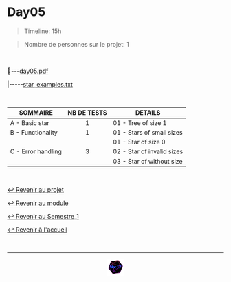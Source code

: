 # Day05

>Timeline: 15h

>Nombre de personnes sur le projet: 1

<br>

📂---[day05.pdf](https://github.com/Studio-17/Epitech-Subjects/blob/main/Semestre_1/B-BOO-101/Bootcamp_Phoenix/Day01/day05.pdf)

|-----[star_examples.txt](https://github.com/Studio-17/Epitech-Subjects/blob/main/Semestre_1/B-BOO-101/Bootcamp_Phoenix/Day05/star_examples.txt)

<br>

<table align="center">
    <thead>
        <tr>
            <th>SOMMAIRE</th>
            <th>NB DE TESTS</th>
            <th>DETAILS</th>
        </tr>
    </thead>
    <tbody>
        <tr>
            <td rowspan="1">A - Basic star</td>
            <td rowspan="1" style="text-align: center;">1</td>
            <td>01 - Tree of size 1</td>
        </tr>
        <tr>
            <td rowspan="1">B - Functionality</td>
            <td rowspan="1" style="text-align: center;">1</td>
            <td>01 - Stars of small sizes</td>
        </tr>
        <tr>
            <td rowspan="3">C - Error handling</td>
            <td rowspan="3" style="text-align: center;">3</td>
            <td>01 - Star of size 0</td>
        </tr>
        <tr>
            <td>02 - Star of invalid sizes</td>
        </tr>
        <tr>
            <td>03 - Star of without size</td>
        </tr>
    </tbody>
</table>

<br>

[↩️ Revenir au projet](https://github.com/Studio-17/Epitech-Subjects/tree/main/Semestre_1/B-BOO-101/Bootcamp_Phoenix)

[↩️ Revenir au module](https://github.com/Studio-17/Epitech-Subjects/tree/main/Semestre_1/B-BOO-101)

[↩️ Revenir au Semestre_1](https://github.com/Studio-17/Epitech-Subjects/tree/main/Semestre_1)

[↩️ Revenir à l'accueil](https://github.com/Studio-17/Epitech-Subjects)

<br>

---

<div align="center">

<a href="https://github.com/Studio-17" target="_blank"><img src="../../../../voc17.gif" width="40"></a>

</div>